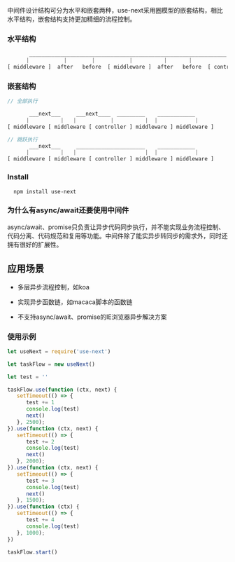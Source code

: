 <!-- 使用嵌套中间件风格的异步队列流程控制器。 -->

中间件设计结构可分为水平和嵌套两种，use-next采用圈模型的嵌套结构，相比水平结构，嵌套结构支持更加精细的流程控制。

### 水平结构

```js
       _______________________________________________________________
      |           |        |           |          |       |           |
[ middleware ]  after   before  [ middleware ]  after   before  [ controller ]
```

### 嵌套结构

```js
// 全部执行

       ___next___     ___next____  _________    ____________
      |          |   |           |          |  |            |
[ middleware [ middleware [ controller ] middleware ] middleware ]

// 跳跃执行
       ___next___     ______________________    ____________
      |          |   |                      |  |            |
[ middleware [ middleware [ controller ] middleware ] middleware ]
```

### Install

      npm install use-next

### 为什么有async/await还要使用中间件

async/await、promise只负责让异步代码同步执行，并不能实现业务流程控制、代码分离、代码规范和复用等功能。中间件除了能实异步转同步的需求外，同时还拥有很好的扩展性。

## 应用场景

* 多层异步流程控制，如koa

* 实现异步函数链，如macaca脚本的函数链

* 不支持async/await、promise的IE浏览器异步解决方案

### 使用示例

```js
let useNext = require('use-next')

let taskFlow = new useNext()

let test = ''

taskFlow.use(function (ctx, next) {
   setTimeout(() => {
      test += 1
      console.log(test)
      next()
   }, 2500);
}).use(function (ctx, next) {
   setTimeout(() => {
      test += 2
      console.log(test)
      next()
   }, 2000);
}).use(function (ctx, next) {
   setTimeout(() => {
      test += 3
      console.log(test)
      next()
   }, 1500);
}).use(function (ctx) {
   setTimeout(() => {
      test += 4
      console.log(test)
   }, 1000);
})

taskFlow.start()
```